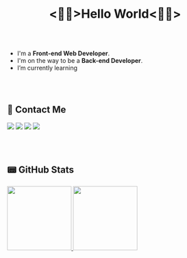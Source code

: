 <h1 align="center"> 
  <👨‍💻>Hello World<👨‍💻>
</h1>
<br/>
<br/>

- I'm a **Front-end Web Developer**.
- I'm on the way to be a **Back-end Developer**.
- I’m currently learning
<br/>
<br/>
    
## 📱 Contact Me

<p>
  <a href="https://www.linkedin.com/in/viniciusfernands/"><img src="https://img.shields.io/badge/LinkedIn-0077B5?style=for-the-badge&logo=linkedin&logoColor=white"/></a>
  <a href="mailto:viniciusfernandes126@gmail.com"><img src="https://img.shields.io/badge/Gmail-D14836?style=for-the-badge&logo=gmail&logoColor=white"/></a>
  <a href="https://wa.me/5548991206571"><img src="https://img.shields.io/badge/WhatsApp-25D366?style=for-the-badge&logo=whatsapp&logoColor=white"/></a>
  <a href="https://t.me/viniciusfernands"><img src="https://img.shields.io/badge/Telegram-2CA5E0?style=for-the-badge&logo=telegram&logoColor=white"/><a/>
</p>
<br/>
<br/>
    
## 📟 GitHub Stats
    
<div>
  <a href="https://github.com/viniciusfernands">
  <img height="150rem" src="https://github-readme-stats.vercel.app/api?username=viniciusfernands&show_icons=true&count_private=true&theme=github_dark&hide_border=true" />
  <img height="150rem" src="https://github-readme-stats.vercel.app/api/top-langs/?username=viniciusfernands&langs_count=10&count_private=true&theme=github_dark&layout=compact&hide_border=true"/>
</div>
